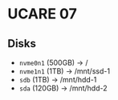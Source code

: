 # UCARE 07

## Disks

- `nvme0n1` (500GB) -> /
- `nvme1n1` (1TB) -> /mnt/ssd-1
- `sdb` (1TB) -> /mnt/hdd-1
- `sda` (120GB) -> /mnt/hdd-2
